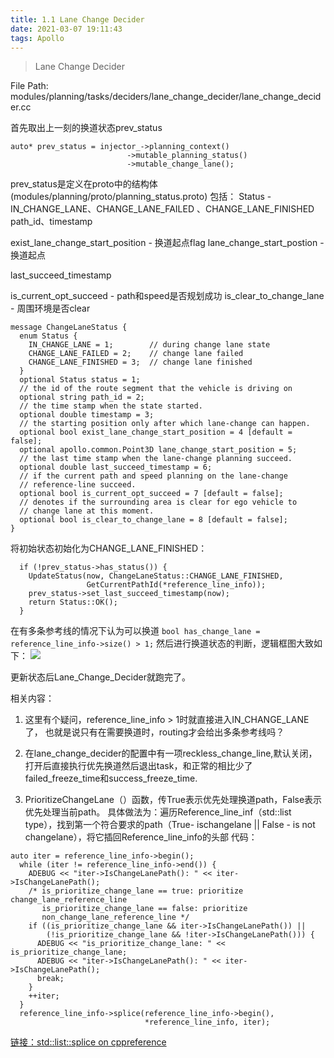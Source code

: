 ```yaml
---
title: 1.1 Lane Change Decider
date: 2021-03-07 19:11:43
tags: Apollo
---
```


> Lane Change Decider

<!-- more -->



File Path: modules/planning/tasks/deciders/lane_change_decider/lane_change_decider.cc

首先取出上一刻的换道状态prev_status
```
auto* prev_status = injector_->planning_context()
                          ->mutable_planning_status()
                          ->mutable_change_lane();
```
prev_status是定义在proto中的结构体(modules/planning/proto/planning_status.proto)
包括：
Status - IN_CHANGE_LANE、CHANGE_LANE_FAILED 、CHANGE_LANE_FINISHED
path_id、timestamp

exist_lane_change_start_position - 换道起点flag
lane_change_start_postion - 换道起点

last_succeed_timestamp

is_current_opt_succeed - path和speed是否规划成功
is_clear_to_change_lane - 周围环境是否clear
```
message ChangeLaneStatus {
  enum Status {
    IN_CHANGE_LANE = 1;        // during change lane state
    CHANGE_LANE_FAILED = 2;    // change lane failed
    CHANGE_LANE_FINISHED = 3;  // change lane finished
  }
  optional Status status = 1;
  // the id of the route segment that the vehicle is driving on
  optional string path_id = 2;
  // the time stamp when the state started.
  optional double timestamp = 3;
  // the starting position only after which lane-change can happen.
  optional bool exist_lane_change_start_position = 4 [default = false];
  optional apollo.common.Point3D lane_change_start_position = 5;
  // the last time stamp when the lane-change planning succeed.
  optional double last_succeed_timestamp = 6;
  // if the current path and speed planning on the lane-change
  // reference-line succeed.
  optional bool is_current_opt_succeed = 7 [default = false];
  // denotes if the surrounding area is clear for ego vehicle to
  // change lane at this moment.
  optional bool is_clear_to_change_lane = 8 [default = false];
}
```
将初始状态初始化为CHANGE_LANE_FINISHED：
```
  if (!prev_status->has_status()) {
    UpdateStatus(now, ChangeLaneStatus::CHANGE_LANE_FINISHED,
                 GetCurrentPathId(*reference_line_info));
    prev_status->set_last_succeed_timestamp(now);
    return Status::OK();
  }
```
在有多条参考线的情况下认为可以换道
`bool has_change_lane = reference_line_info->size() > 1;`
然后进行换道状态的判断，逻辑框图大致如下：
![](https://pickteemo.github.io//post-images/1612340002243.jpg)

更新状态后Lane_Change_Decider就跑完了。


相关内容：

1. 这里有个疑问，reference_line_info > 1时就直接进入IN_CHANGE_LANE了，
也就是说只有在需要换道时，routing才会给出多条参考线吗？

2. 在lane_change_decider的配置中有一项reckless_change_line,默认关闭，打开后直接执行优先换道然后退出task，和正常的相比少了failed_freeze_time和success_freeze_time.

3. PrioritizeChangeLane（）函数，传True表示优先处理换道path，False表示优先处理当前path。
具体做法为：遍历Reference_line_inf（std::list type），找到第一个符合要求的path（True- ischangelane || False - is not changelane），将它插回Reference_line_info的头部
代码：
```
auto iter = reference_line_info->begin();
  while (iter != reference_line_info->end()) {
    ADEBUG << "iter->IsChangeLanePath(): " << iter->IsChangeLanePath();
    /* is_prioritize_change_lane == true: prioritize change_lane_reference_line
       is_prioritize_change_lane == false: prioritize
       non_change_lane_reference_line */
    if ((is_prioritize_change_lane && iter->IsChangeLanePath()) ||
        (!is_prioritize_change_lane && !iter->IsChangeLanePath())) {
      ADEBUG << "is_prioritize_change_lane: " << is_prioritize_change_lane;
      ADEBUG << "iter->IsChangeLanePath(): " << iter->IsChangeLanePath();
      break;
    }
    ++iter;
  }
  reference_line_info->splice(reference_line_info->begin(),
                              *reference_line_info, iter);
```
[链接：std::list<T>::splice on cppreference](https://zh.cppreference.com/w/cpp/container/list/splice )
